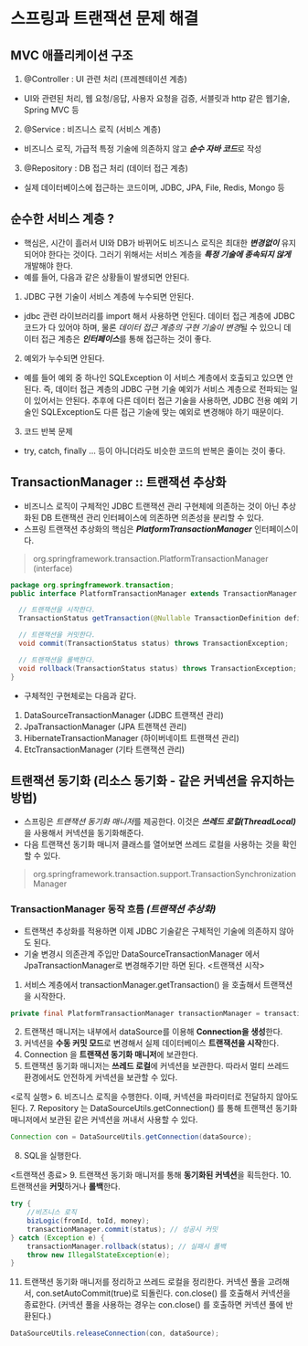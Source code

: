 # 스프링과 트랜잭션 문제 해결

## MVC 애플리케이션 구조
1. @Controller : UI 관련 처리 (프레젠테이션 계층)
  - UI와 관련된 처리, 웹 요청/응답, 사용자 요청을 검증, 서블릿과 http 같은 웹기술, Spring MVC 등
2. @Service : 비즈니스 로직 (서비스 계층)
  - 비즈니스 로직, 가급적 특정 기술에 의존하지 않고 ***순수 자바 코드***로 작성
3. @Repository : DB 접근 처리 (데이터 접근 계층)
  - 실제 데이터베이스에 접근하는 코드이며, JDBC, JPA, File, Redis, Mongo 등

## 순수한 서비스 계층 ?
- 핵심은, 시간이 흘러서 UI와 DB가 바뀌어도 비즈니스 로직은 최대한 ***변경없이*** 유지되어야 한다는 것이다. 그러기 위해서는 서비스 계층을 ***특정 기술에 종속되지 않게*** 개발해야 한다.
- 예를 들어, 다음과 같은 상황들이 발생되면 안된다.
1. JDBC 구현 기술이 서비스 계층에 누수되면 안된다.
  - jdbc 관련 라이브러리를 import 해서 사용하면 안된다. 데이터 접근 계층에 JDBC 코드가 다 있어야 하며, 물론 *데이터 접근 계층의 구현 기술이 변경*될 수 있으니 데이터 접근 계층은 ***인터페이스***를 통해 접근하는 것이 좋다.
2. 예외가 누수되면 안된다.
  - 예를 들어 예외 중 하나인 SQLException 이 서비스 계층에서 호출되고 있으면 안된다. 즉, 데이터 접근 계층의 JDBC 구현 기술 예외가 서비스 계층으로 전파되는 일이 있어서는 안된다. 추후에 다른 데이터 접근 기술을 사용하면, JDBC 전용 예외 기술인 SQLException도 다른 접근 기술에 맞는 예외로 변경해야 하기 때문이다.
3. 코드 반복 문제
 - try, catch, finally ... 등이 아니더라도 비슷한 코드의 반복은 줄이는 것이 좋다.

## TransactionManager :: 트랜잭션 추상화
- 비즈니스 로직이 구체적인 JDBC 트랜잭션 관리 구현체에 의존하는 것이 아닌 추상화된 DB 트랜잭션 관리 인터페이스에 의존하면 의존성을 분리할 수 있다.
- 스프링 트랜잭션 추상화의 핵심은 ***PlatformTransactionManager*** 인터페이스이다.
> org.springframework.transaction.PlatformTransactionManager (interface)
```java
package org.springframework.transaction;
public interface PlatformTransactionManager extends TransactionManager {

  // 트랜잭션을 시작한다.
  TransactionStatus getTransaction(@Nullable TransactionDefinition definition) throws TransactionException;

  // 트랜잭션을 커밋한다.
  void commit(TransactionStatus status) throws TransactionException;

  // 트랜잭션을 롤백한다.
  void rollback(TransactionStatus status) throws TransactionException;
}
```
- 구체적인 구현체로는 다음과 같다.
1. DataSourceTransactionManager (JDBC 트랜잭션 관리)
2. JpaTransactionManager (JPA 트랜잭션 관리)
3. HibernateTransactionManager (하이버네이트 트랜잭션 관리)
4. EtcTransactionManager (기타 트랜잭션 관리)

## 트랜잭션 동기화 (리소스 동기화 - 같은 커넥션을 유지하는 방법)
- 스프링은 *트랜잭션 동기화 매니저*를 제공한다. 이것은 ***쓰레드 로컬(ThreadLocal)*** 을 사용해서 커넥션을 동기화해준다.
- 다음 트랜잭션 동기화 매니저 클래스를 열어보면 쓰레드 로컬을 사용하는 것을 확인할 수 있다.
> org.springframework.transaction.support.TransactionSynchronizationManager

### TransactionManager 동작 흐름 ***(트랜잭션 추상화)***
- 트랜잭션 추상화를 적용하면 이제 JDBC 기술같은 구체적인 기술에 의존하지 않아도 된다.
- 기술 변경시 의존관계 주입만 DataSourceTransactionManager 에서 JpaTransactionManager로 변경해주기만 하면 된다.
<트랜잭션 시작>
1. 서비스 계층에서 transactionManager.getTransaction() 을 호출해서 트랜잭션을 시작한다.
```java
private final PlatformTransactionManager transactionManager = transactionManager.getTransaction(new DefaultTransactionDefinition());
```
2. 트랜잭션 매니저는 내부에서 dataSource를 이용해 **Connection을 생성**한다.
3. 커넥션을 **수동 커밋 모드**로 변경해서 실제 데이터베이스 **트랜잭션을 시작**한다.
4. Connection 을 **트랜잭션 동기화 매니저**에 보관한다.
5. 트랜잭션 동기화 매니저는 **쓰레드 로컬**에 커넥션을 보관한다. 따라서 멀티 쓰레드 환경에서도 안전하게 커넥션을 보관할 수 있다.

<로직 실행>
6. 비즈니스 로직을 수행한다. 이때, 커넥션을 파라미터로 전달하지 않아도 된다.
7. Repository 는 DataSourceUtils.getConnection() 를 통해 트랜잭션 동기화 매니저에서 보관된 같은 커넥션을 꺼내서 사용할 수 있다.
```java
Connection con = DataSourceUtils.getConnection(dataSource);
```
8. SQL을 실행한다.

<트랜잭션 종료>
9. 트랜잭션 동기화 매니저를 통해 **동기화된 커넥션**을 획득한다.
10. 트랜잭션을 **커밋**하거나 **롤백**한다.
```java
try {
    //비즈니스 로직
    bizLogic(fromId, toId, money);
    transactionManager.commit(status); // 성공시 커밋
} catch (Exception e) {
    transactionManager.rollback(status); // 실패시 롤백
    throw new IllegalStateException(e);
}
```
11. 트랜잭션 동기화 매니저를 정리하고 쓰레드 로컬을 정리한다. 커넥션 풀을 고려해서, con.setAutoCommit(true)로 되돌린다. con.close() 를 호출해서 커넥션을 종료한다. (커넥션 풀을 사용하는 경우는 con.close() 를 호출하면 커넥션 풀에 반환된다.)
```java
DataSourceUtils.releaseConnection(con, dataSource);
```
